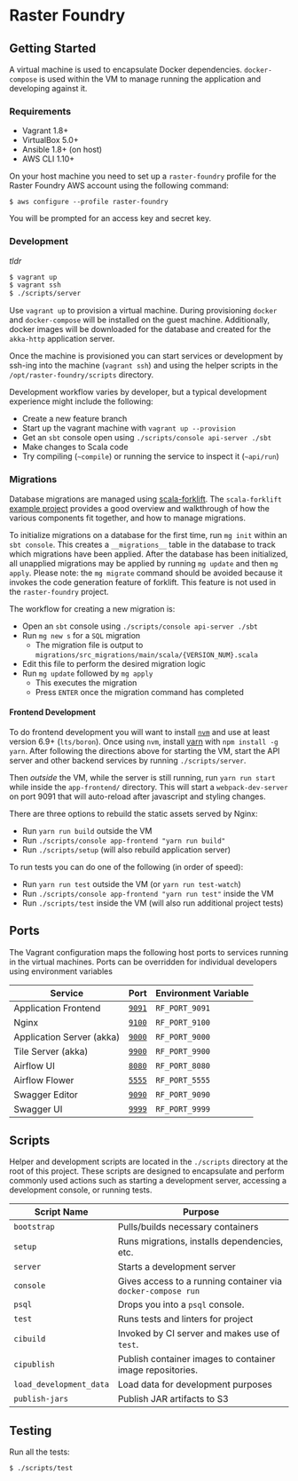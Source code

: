 # Raster Foundry

## Getting Started

A virtual machine is used to encapsulate Docker dependencies. `docker-compose` is used within the VM to manage running the application and developing against it.

### Requirements

- Vagrant 1.8+
- VirtualBox 5.0+
- Ansible 1.8+ (on host)
- AWS CLI 1.10+

On your host machine you need to set up a `raster-foundry` profile for the Raster Foundry AWS account using the following command:

```
$ aws configure --profile raster-foundry
```

You will be prompted for an access key and secret key.

### Development

_tldr_
```bash
$ vagrant up
$ vagrant ssh
$ ./scripts/server
```

Use `vagrant up` to provision a virtual machine. During provisioning `docker` and `docker-compose` will be installed on the guest machine. Additionally, docker images will be downloaded for the database and created for the `akka-http` application server.

Once the machine is provisioned you can start services or development by ssh-ing into the machine (`vagrant ssh`) and using the helper scripts in the `/opt/raster-foundry/scripts` directory.

Development workflow varies by developer, but a typical development experience might include the following:

 - Create a new feature branch
 - Start up the vagrant machine with `vagrant up --provision`
 - Get an `sbt` console open using `./scripts/console api-server ./sbt`
 - Make changes to Scala code
 - Try compiling (`~compile`) or running the service to inspect it (`~api/run`)

### Migrations

Database migrations are managed using [scala-forklift](https://github.com/lastland/scala-forklift). The `scala-forklift` [example project](https://github.com/lastland/scala-forklift/tree/develop/example) provides a good overview and walkthrough of how the various components fit together, and how to manage migrations.

To initialize migrations on a database for the first time, run `mg init` within an `sbt console`. This creates a `__migrations__` table in the database to track which migrations have been applied. After the database has been initialized, all unapplied migrations may be applied by running `mg update` and then `mg apply`. Please note: the `mg migrate` command should be avoided because it invokes the code generation feature of forklift. This feature is not used in the `raster-foundry` project.

The workflow for creating a new migration is:

 - Open an `sbt` console using `./scripts/console api-server ./sbt`
 - Run `mg new s` for a `SQL` migration
   - The migration file is output to `migrations/src_migrations/main/scala/{VERSION_NUM}.scala`
 - Edit this file to perform the desired migration logic
 - Run `mg update` followed by `mg apply`
   - This executes the migration
   - Press `ENTER` once the migration command has completed

#### Frontend Development

To do frontend development you will want to install [`nvm`](https://github.com/creationix/nvm#install-script) and use at least version 6.9+ (`lts/boron`). Once using `nvm`, install [yarn](https://yarnpkg.com/) with `npm install -g yarn`. After following the directions above for starting the VM, start the API server and other backend services by running `./scripts/server`.

Then _outside_ the VM, while the server is still running, run `yarn run start` while inside the `app-frontend/` directory. This will start a `webpack-dev-server` on port 9091 that will auto-reload after javascript and styling changes.

There are three options to rebuild the static assets served by Nginx:

 - Run `yarn run build` outside the VM
 - Run `./scripts/console app-frontend "yarn run build"`
 - Run `./scripts/setup` (will also rebuild application server)

To run tests you can do one of the following (in order of speed):

 - Run `yarn run test` outside the VM (or `yarn run test-watch`)
 - Run `./scripts/console app-frontend "yarn run test"` inside the VM
 - Run `./scripts/test` inside the VM (will also run additional project tests)

## Ports

The Vagrant configuration maps the following host ports to services running in the virtual machines. Ports can be overridden for individual developers using environment variables

| Service                   | Port                            | Environment Variable |
|---------------------------|---------------------------------|----------------------|
| Application Frontend      | [`9091`](http://localhost:9091) | `RF_PORT_9091`       |
| Nginx                     | [`9100`](http://localhost:9100) | `RF_PORT_9100`       |
| Application Server (akka) | [`9000`](http://localhost:9000) | `RF_PORT_9000`       |
| Tile Server (akka)        | [`9900`](http://localhost:9900) | `RF_PORT_9900`       |
| Airflow UI                | [`8080`](http://localhost:8080) | `RF_PORT_8080`       |
| Airflow Flower            | [`5555`](http://localhost:5555) | `RF_PORT_5555`       |
| Swagger Editor            | [`9090`](http://localhost:9090) | `RF_PORT_9090`       |
| Swagger UI                | [`9999`](http://localhost:9999) | `RF_PORT_9999`       |


## Scripts

Helper and development scripts are located in the `./scripts` directory at the root of this project. These scripts are designed to encapsulate and perform commonly used actions such as starting a development server, accessing a development console, or running tests.

| Script Name             | Purpose                                                      |
|-------------------------|--------------------------------------------------------------|
| `bootstrap`             | Pulls/builds necessary containers                            |
| `setup`                 | Runs migrations, installs dependencies, etc.                 |
| `server`                | Starts a development server                                  |
| `console`               | Gives access to a running container via `docker-compose run` |
| `psql`                  | Drops you into a `psql` console.                             |
| `test`                  | Runs tests and linters for project                           |
| `cibuild`               | Invoked by CI server and makes use of `test`.                |
| `cipublish`             | Publish container images to container image repositories.    |
| `load_development_data` | Load data for development purposes                           |
| `publish-jars`          | Publish JAR artifacts to S3                                  |

## Testing

Run all the tests:

```bash
$ ./scripts/test
```
